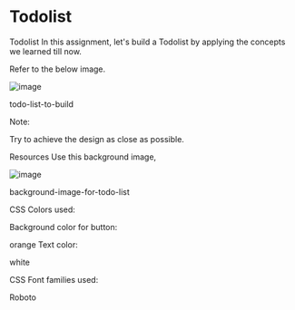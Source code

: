 # Todolist

Todolist
In this assignment, let's build a Todolist by applying the concepts we learned till now.



Refer to the below image.

![image](https://user-images.githubusercontent.com/82379566/218642731-7a2a3f2a-22a8-4722-8bbe-56c74fc6ec43.png)


todo-list-to-build



Note:

Try to achieve the design as close as possible.

Resources
Use this background image,

![image](https://user-images.githubusercontent.com/82379566/218643447-31fe5e2a-a807-4ee8-9df5-eb6fe6dfb2dc.png)




background-image-for-todo-list



CSS Colors used:

Background color for button:

orange
Text color:

white


CSS Font families used:

Roboto
